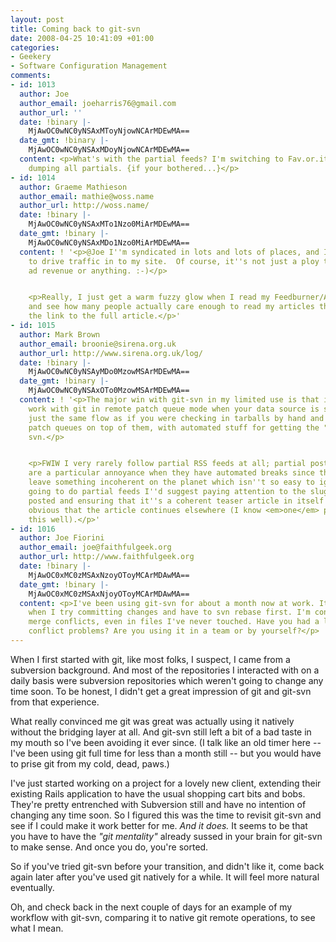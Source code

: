 ```yaml
---
layout: post
title: Coming back to git-svn
date: 2008-04-25 10:41:09 +01:00
categories:
- Geekery
- Software Configuration Management
comments:
- id: 1013
  author: Joe
  author_email: joeharris76@gmail.com
  author_url: ''
  date: !binary |-
    MjAwOC0wNC0yNSAxMToyNjowNCArMDEwMA==
  date_gmt: !binary |-
    MjAwOC0wNC0yNSAxMDoyNjowNCArMDEwMA==
  content: <p>What's with the partial feeds? I'm switching to Fav.or.it so I'll be
    dumping all partials. {if your bothered...}</p>
- id: 1014
  author: Graeme Mathieson
  author_email: mathie@woss.name
  author_url: http://woss.name/
  date: !binary |-
    MjAwOC0wNC0yNSAxMTo1Nzo0MiArMDEwMA==
  date_gmt: !binary |-
    MjAwOC0wNC0yNSAxMDo1Nzo0MiArMDEwMA==
  content: ! '<p>@Joe I''m syndicated in lots and lots of places, and I''d quite like
    to drive traffic in to my site.  Of course, it''s not just a ploy to generate
    ad revenue or anything. :-)</p>


    <p>Really, I just get a warm fuzzy glow when I read my Feedburner/Analytics stats
    and see how many people actually care enough to read my articles that they follow
    the link to the full article.</p>'
- id: 1015
  author: Mark Brown
  author_email: broonie@sirena.org.uk
  author_url: http://www.sirena.org.uk/log/
  date: !binary |-
    MjAwOC0wNC0yNSAyMDo0MzowMSArMDEwMA==
  date_gmt: !binary |-
    MjAwOC0wNC0yNSAxOTo0MzowMSArMDEwMA==
  content: ! '<p>The major win with git-svn in my limited use is that it lets you
    work with git in remote patch queue mode when your data source is svn - it''s
    just the same flow as if you were checking in tarballs by hand and maintaining
    patch queues on top of them, with automated stuff for getting the "tarball" from
    svn.</p>


    <p>FWIW I very rarely follow partial RSS feeds at all; partial posts on planets
    are a particular annoyance when they have automated breaks since they tend to
    leave something incoherent on the planet which isn''t so easy to ignore. If you''re
    going to do partial feeds I''d suggest paying attention to the slug that gets
    posted and ensuring that it''s a coherent teaser article in itself and that it''s
    obvious that the article continues elsewhere (I know <em>one</em> person who does
    this well).</p>'
- id: 1016
  author: Joe Fiorini
  author_email: joe@faithfulgeek.org
  author_url: http://www.faithfulgeek.org
  date: !binary |-
    MjAwOC0xMC0zMSAxNzoyOToyMCArMDAwMA==
  date_gmt: !binary |-
    MjAwOC0xMC0zMSAxNjoyOToyMCArMDAwMA==
  content: <p>I've been using git-svn for about a month now at work. It is SO frustrating
    when I try committing changes and have to svn rebase first. I'm constantly resolving
    merge conflicts, even in files I've never touched. Have you had a lot of merge
    conflict problems? Are you using it in a team or by yourself?</p>
---
```

When I first started with git, like most folks, I suspect, I came from a
subversion background. And most of the repositories I interacted with on a
daily basis were subversion repositories which weren't going to change any
time soon. To be honest, I didn't get a great impression of git and git-svn
from that experience.

What really convinced me git was great was actually using it natively without
the bridging layer at all. And git-svn still left a bit of a bad taste in my
mouth so I've been avoiding it ever since. (I talk like an old timer here --
I've been using git full time for less than a month still -- but you would
have to prise git from my cold, dead, paws.)

I've just started working on a project for a lovely new client, extending
their existing Rails application to have the usual shopping cart bits and
bobs. They're pretty entrenched with Subversion still and have no intention of
changing any time soon. So I figured this was the time to revisit git-svn and
see if I could make it work better for me. *And it does.* It seems to be that
you have to have the *"git mentality"* already sussed in your brain for
git-svn to make sense. And once you do, you're sorted.

So if you've tried git-svn before your transition, and didn't like it, come
back again later after you've used git natively for a while. It will feel more
natural eventually.

Oh, and check back in the next couple of days for an example of my workflow
with git-svn, comparing it to native git remote operations, to see what I
mean.
